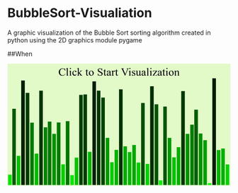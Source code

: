 # BubbleSort-Visualiation
A graphic visualization of the Bubble Sort sorting algorithm created in python using the 2D graphics module pygame

##When

![GitHub Logo](/images/start.JPG)